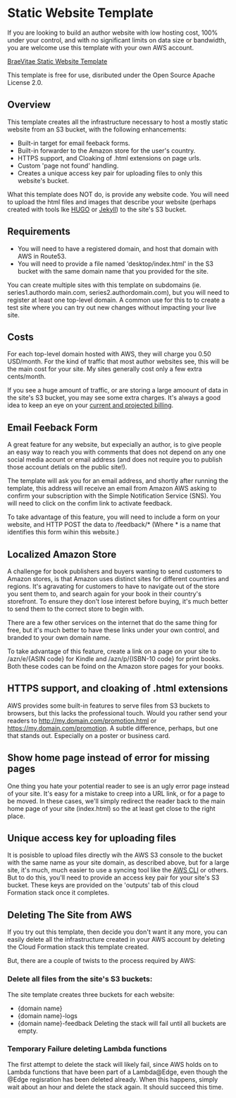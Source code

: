 # Static Website Template

If you are looking to build an author website with low hosting cost, 100% under your control, and with no significant limits on data size or bandwidth, you are welcome use this template with your own AWS account.

[BraeVitae Static Website Template](https://us-east-1.console.aws.amazon.com/cloudformation/home?region=us-east-1#/stacks/create/review?templateURL=https://braevitae-pub.s3.amazonaws.com/cloudformation/AuthorSite.template)

This template is free for use, disributed under the Open Source Apache License 2.0.

## Overview

This template creates all the infrastructure necessary to host a mostly static website from an S3 bucket, with the following enhancements:

- Built-in target for email feeback forms.
- Built-in forwarder to the Amazon store for the user's country.
- HTTPS support, and Cloaking of .html extensions on page urls.
- Custom 'page not found' handling.
- Creates a unique access key pair for uploading files to only this website's bucket.

What this template does NOT do, is provide any website code. You will need to upload the html files and images that describe your website (perhaps created with tools lke [HUGO](https://gohugo.io/) or [Jekyll](https://jekyllrb.com/)) to the site's S3 bucket.

## Requirements

 - You will need to have a registered domain, and host that domain with AWS in Route53.
 - You will need to provide a file named 'desktop/index.html' in the S3 bucket with the same domain name that you provided for the site.

You can create multiple sites with this template on subdomains (ie. series1.authordo main.com, series2.authordomain.com), but you will need to register at least one top-level domain. A common use for this to to create a test site where you can try out new changes without impacting your live site.

## Costs

For each top-level domain hosted with AWS, they will charge you 0.50 USD/month. For the kind of traffic that most author websites see, this will be the main cost for your site. My sites generally cost only a few extra cents/month.

If you see a huge amount of traffic, or are storing a large amoount of data in the site's S3 bucket, you may see some extra charges. It's always a good idea to keep an eye on your [current and projected billing](https://console.aws.amazon.com/billing/home).

## Email Feeback Form

A great feature for any website, but expecially an author, is to give people an easy way to reach you with comments that does not depend on any one social media acount or email address (and does not require you to publish those account detials on the public site!).

The template will ask you for an email address, and shortly after running the template, this address will receive an email from Amazon AWS asking to confirm your subscription with the Simple Notification Service (SNS). You will need to click on the confim link to activate feedback.

To take advantage of this feature, you will need to include a form on your website, and HTTP POST the data to /feedback/*  (Where * is a name that identifies this form wihin this website.)

## Localized Amazon Store

A challenge for book publishers and buyers wanting to send customers to Amazon stores, is that Amazon uses distinct sites for different countries and regions. It's agravating for customers to have to navigate out of the store you sent them to, and search again for your book in their country's storefront. To ensure they don't lose interest before buying, it's much better to send them to the correct store to begin with.

There are a few other services on the internet that do the same thing for free, but it's much better to have these links under your own control, and branded to your own domain name.

To take advantage of this feature, create a link on a page on your site to /azn/e/{ASIN code} for Kindle and /azn/p/{ISBN-10 code} for print books. Both these codes can be foind on the Amazon store pages for your books.

## HTTPS support, and cloaking of .html extensions

AWS provides some built-in features to serve files from S3 buckets to browsers, but this lacks the professional touch. Would you rather send your readers to http://my.domain.com/promotion.html or https://my.domain.com/promotion. A subtle difference, perhaps, but one that stands out. Especially on a poster or business card.

## Show home page instead of error for missing pages

One thing you hate your potential reader to see is an ugly error page instead of your site. It's easy for a mistake to creep into a URL link, or for a page to be moved. In these cases, we'll simply redirect the reader back to the main home page of your site (index.html) so the at least get close to the right place.

## Unique access key for uploading files

It is posisble to upload files directly wih the AWS S3 console to the bucket with the same name as your site domain, as described above, but for a large site, it's much, much easier to use a syncing tool like the [AWS CLI](https://docs.aws.amazon.com/cli/latest/userguide/cli-services-s3-commands.html) or others. But to do this, you'll need to provide an access key pair for your site's S3 bucket. These keys are provided on the 'outputs' tab of this cloud Formation stack once it completes.

## Deleting The Site from AWS

If you try out this template, then decide you don't want it any more, you can easily delete all the infrastructure created in your AWS account by deleting the Cloud Formation stack this template created.

But, there are a couple of twists to the process required by AWS:

### Delete all files from the site's S3 buckets:

The site template creates three buckets for each website:
 - {domain name}
 - {domain name}-logs
 - {domain name}-feedback
Deleting the stack will fail until all buckets are empty.

### Temporary Failure deleting Lambda functions

The first attempt to delete the stack will likely fail, since AWS holds on to Lambda functions that have been part of a Lambda@Edge, even though the @Edge regisration has been deleted already. When this happens, simply wait about an hour and delete the stack again. It should succeed this time.

